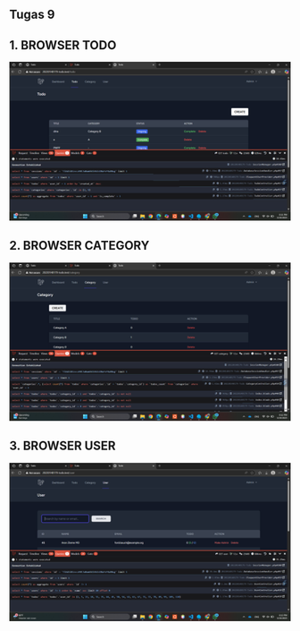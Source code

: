 ## Tugas 9

## 1. BROWSER TODO
![alt text](<screenshot/tugas 9/image.png>)

## 2. BROWSER CATEGORY
![alt text](<screenshot/tugas 9/image-1.png>)

## 3. BROWSER USER
![alt text](<screenshot/tugas 9/image-2.png>)